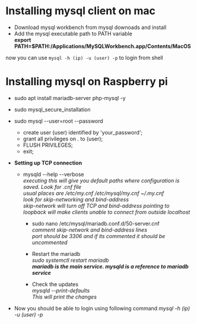# Installing mysql client on mac

* Download mysql workbench from mysql downoads and install
* Add the mysql executable path to PATH variable  
**export PATH=$PATH:/Applications/MySQLWorkbench.app/Contents/MacOS**

now you can use `mysql -h (ip) -u (user) -p` to login from shell

# Installing mysql on Raspberry pi

* sudo apt install mariadb-server php-mysql -y

* sudo mysql_secure_installation

* sudo mysql --user=root --password
  * create user (user) identified by 'your_password';
  * grant all privileges on *.* to (user);
  * FLUSH PRIVILEGES;
  * exit;

* **Setting up TCP connection**
  * mysqld --help --verbose  
    *executing this will give you default paths where configuration is saved. Look for .cnf file*  
    *usual places are /etc/my.cnf /etc/mysql/my.cnf ~/.my.cnf*  
    *look for skip-networking and bind-address*  
    *skip-network will turn off TCP and bind-address pointing to loopback will make clients unable to connect from outside localhost*
    
    * sudo nano /etc/mysql/mariadb.conf.d/50-server.cnf    
    *comment skip-network and bind-address lines*  
    *port should be 3306 and if its commented it should be uncommented*
    
    * Restart the mariadb  
    *sudo systemctl restart mariadb*  
    ***mariadb is the main service. mysqld is a reference to mariadb service***  
    
    * Check the updates  
    *mysqld --print-defaults  
    This will print the changes* 
    
* Now you should be able to login using following command
  *mysql -h (ip) -u (user) -p*
    
 
    
    
